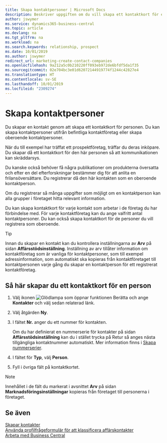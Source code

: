 ```yaml
---
title: Skapa kontaktpersoner | Microsoft Docs
description: Beskriver uppgiften om du vill skapa ett kontaktkort för en person, t.ex. en potentiell kund eller leverantör som bidrar till att definiera relationen och skräddarsy kommunikationen.
author: jswymer
ms.service: dynamics365-business-central
ms.topic: article
ms.devlang: na
ms.tgt_pltfrm: na
ms.workload: na
ms.search.keywords: relationship, prospect
ms.date: 10/01/2019
ms.author: jswymer
redirect_url: marketing-create-contact-companies
ms.openlocfilehash: 9a212a5c0b210220ff093eb972de6bfdf5da1f35
ms.sourcegitcommit: 02e704bc3e01d62072144919774f1244c42827e4
ms.translationtype: HT
ms.contentlocale: sv-SE
ms.lasthandoff: 10/01/2019
ms.locfileid: "2309274"
---
```

# <a name="creating-contact-persons"></a>Skapa kontaktpersoner
Du skapar en kontakt genom att skapa ett kontaktkort för personen. Du kan skapa kontaktpersoner utifrån befintliga kontaktföretag eller skapa oberoende kontaktpersoner.

När du till exempel har träffat ett prospektföretag, träffar du deras inköpare. Du skapar då ett kontaktkort för den här personen så att kommunikationen kan skräddarsys.

Du kanske också behöver få några publikationer om produkterna översatta och efter en del efterforskningar bestämmer dig för att anlita en frilansöversättare. Du registrerar då den här kontakten som en oberoende kontaktperson.

Om du registrerar så många uppgifter som möjligt om en kontaktperson kan alla grupper i företaget hitta relevant information.

Du kan skapa kontaktkort för varje kontakt som arbetar i de företag du har förbindelse med. För varje kontaktföretag kan du ange valfritt antal kontaktpersoner. Du kan också skapa kontaktkort för de personer du vill registrera som oberoende.

> [!TIP]  
>   Innan du skapar en kontakt kan du kontrollera inställningarna av **Arv** på sidan **Affärsstödsinställning**. Inställning av arv tillåter information om kontaktföretag som är vanliga för kontaktpersoner, som till exempel adressinformation, som automatiskt ska kopieras från kontaktföretaget till kontaktpersonen varje gång du skapar en kontaktperson för ett registrerat kontaktföretag.

## <a name="to-create-a-contact-card-for-a-person"></a>Så här skapar du ett kontaktkort för en person
1. Välj ikonen ![Glödlampa som öppnar funktionen Berätta](media/ui-search/search_small.png "Berätta vad du vill göra") och ange **Kontakter** och välj sedan relaterad länk.
2. Välj åtgärden **Ny**.
3. I fältet **Nr.** anger du ett nummer för kontakten.

    Om du har definierat en nummerserie för kontakter på sidan **Affärsstödsinställning** kan du i stället trycka på Retur så anges nästa tillgängliga kontaktnummer automatiskt. Mer information finns i [Skapa nummerserier](ui-create-number-series.md).
4. I fältet för **Typ**, välj **Person**.
5. Fyll i övriga fält på kontaktkortet.

> [!NOTE]  
>   Innehållet i de fält du markerat i avsnittet **Arv** på sidan **Marknadsföringsinställningar** kopieras från företaget till personerna i företaget.

## <a name="see-also"></a>Se även
[Skapar kontakter](marketing-create-contact-companies.md)  
[Använda profilfrågeformulär för att klassificera affärskontakter](marketing-create-contact-profile-questionnaire.md)  
[Arbeta med Business Central](ui-work-product.md)
